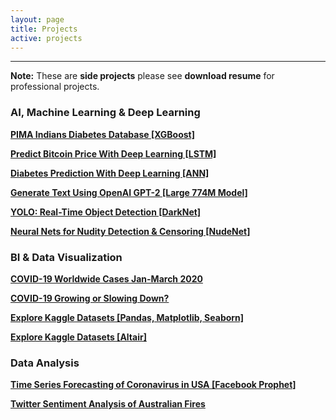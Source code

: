```yaml
---
layout: page
title: Projects
active: projects
---
```

___

**Note:** These are **side projects** please see **download resume** for professional projects.

### AI, Machine Learning & Deep Learning

[**PIMA Indians Diabetes Database [XGBoost]**](https://nbviewer.jupyter.org/github/lahorekid/nbviewer1/blob/master/XGBoost%20%283%29.ipynb)

[**Predict Bitcoin Price With Deep Learning [LSTM]**](https://nbviewer.jupyter.org/github/lahorekid/lahorekid.github.io/blob/master/_posts/2020-01-01-LSTM.ipynb)

[**Diabetes Prediction With Deep Learning [ANN]**](https://nbviewer.jupyter.org/github/lahorekid/cnn/blob/master/Diabetes.ipynb)

[**Generate Text Using OpenAI GPT-2 [Large 774M Model]**](https://nbviewer.jupyter.org/github/lahorekid/cnn/blob/master/GPT_2.ipynb)

[**YOLO: Real-Time Object Detection [DarkNet]**](https://nbviewer.jupyter.org/github/lahorekid/cnn/blob/master/Object_detection.ipynb)

[**Neural Nets for Nudity Detection & Censoring [NudeNet]**](https://nbviewer.jupyter.org/github/lahorekid/cnn/blob/master/Nude_classifier.ipynb)

### BI & Data Visualization

[**COVID-19 Worldwide Cases Jan-March 2020**](/_posts/2000-01-01-covid.md)

[**COVID-19 Growing or Slowing Down?**](/_posts/2020-01-01-covgrowth.md)

[**Explore Kaggle Datasets [Pandas, Matplotlib, Seaborn]**](https://nbviewer.jupyter.org/github/lahorekid/nbviewer1/blob/master/Explore_Kaggle_Datasets_Using_Pandas%2C_Matplotlib_and_Seaborn.ipynb)

[**Explore Kaggle Datasets [Altair]**](https://nbviewer.jupyter.org/github/lahorekid/nbviewer1/blob/master/Altair_updated%20%281%29.ipynb)

### Data Analysis

[**Time Series Forecasting of Coronavirus in USA [Facebook Prophet]**](https://nbviewer.jupyter.org/github/aanis/COVID-19-USA-Forecasting/blob/master/Coronavirus_Forecasting_for_USA.ipynb)

[**Twitter Sentiment Analysis of Australian Fires**](https://nbviewer.jupyter.org/github/lahorekid/ufo/blob/master/Twitter.ipynb)


